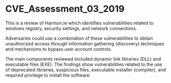 # CVE_Assessment_03_2019
This is a review of Harmon.ie  which identifies vulnerabilities related to windows registry, security settings, and network connections.

Adversaries could use a combination of these vulnerabilities to obtain unauthorized access through information gathering (discovery) techniques and mechanisms to bypass user account controls. 

The main components reviewed included dynamic link libraries (DLL) and executable files (EXE). The findings show vulnerabilities related to the use of deprecated libraries, suspicious files, executable installer (compiler), and required privilege to install the software.
